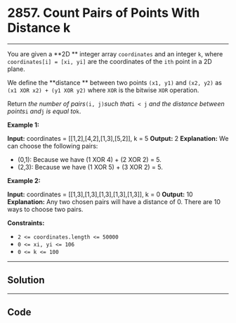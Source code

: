 # 2857. Count Pairs of Points With Distance k

---

You are given a **2D ** integer array `coordinates` and an integer `k`, where `coordinates[i] = [xi, yi]` are the coordinates of the `ith` point in a 2D plane.

We define the **distance ** between two points `(x1, y1)` and `(x2, y2)` as `(x1 XOR x2) + (y1 XOR y2)` where `XOR` is the bitwise `XOR` operation.

Return _the number of pairs_`(i, j)`_such that_`i < j` _and the distance between points_`i` _and_`j` _is equal to_`k`.

 

**Example 1:**


**Input:** coordinates = [[1,2],[4,2],[1,3],[5,2]], k = 5
**Output:** 2
**Explanation:** We can choose the following pairs:
- (0,1): Because we have (1 XOR 4) + (2 XOR 2) = 5.
- (2,3): Because we have (1 XOR 5) + (3 XOR 2) = 5.


**Example 2:**


**Input:** coordinates = [[1,3],[1,3],[1,3],[1,3],[1,3]], k = 0
**Output:** 10
**Explanation:** Any two chosen pairs will have a distance of 0. There are 10 ways to choose two pairs.


 

**Constraints:**

  * `2 <= coordinates.length <= 50000`
  * `0 <= xi, yi <= 106`
  * `0 <= k <= 100`

---

## Solution



---

## Code
```python


```